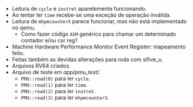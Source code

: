 - Leitura de `cycle` e `instret` aparetemente funcionando.
- Ao tentar ler `time` recebe-se uma exceção de operação inválida.
- Leitura de `mhpmcounterX` parece funcionar, mas não está implementado no qemu.
  - Como fazer código `ASM` genérico para chamar um determinado contador e/ou csr reg?
- Machine Hardware Performance Monitor Event Register: mapeamento feito.
- Feitas também as devidas alterações para roda com sifive_u.
- Arquivos RV64 criados.
- Arquivo de teste em _app/pmu_test/_.
  - `PMU::read(0)` para ler `cycle`.
  - `PMU::read(1)` para ler `time`.
  - `PMU::read(2)` para ler `instret`.
  - `PMU::read(3)` para ler `mhpmcounter3`.
